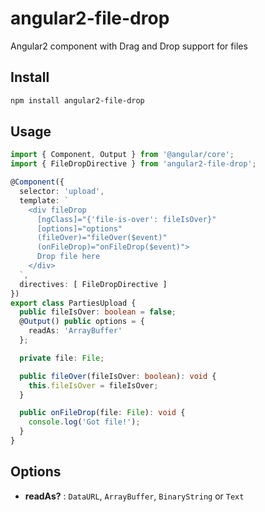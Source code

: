 # angular2-file-drop

Angular2 component with Drag and Drop support for files

## Install

```bash
npm install angular2-file-drop
```

## Usage

```ts
import { Component, Output } from '@angular/core';
import { FileDropDirective } from 'angular2-file-drop';

@Component({
  selector: 'upload',
  template: `
    <div fileDrop
      [ngClass]="{'file-is-over': fileIsOver}"
      [options]="options"
      (fileOver)="fileOver($event)"
      (onFileDrop)="onFileDrop($event)">
      Drop file here
    </div>
  `,
  directives: [ FileDropDirective ]
})
export class PartiesUpload {
  public fileIsOver: boolean = false;
  @Output() public options = {
    readAs: 'ArrayBuffer'
  };

  private file: File;

  public fileOver(fileIsOver: boolean): void {
    this.fileIsOver = fileIsOver;
  }

  public onFileDrop(file: File): void {
    console.log('Got file!');
  }
}

```

## Options

- **readAs?** : `DataURL`, `ArrayBuffer`, `BinaryString` or `Text`
